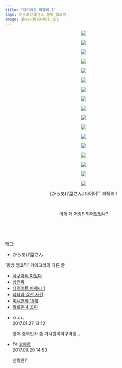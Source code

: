 ```yaml
---
title: "다이어트 파췌씨 1"
tags: からあげ屋さん 동방_웹코믹
image: ghap/3099/001.jpg
---
```

<div class="article">
<p style="text-align: center; clear: none; float: none;"><img src="{{ site.nasurl }}/ghap/3099/001.jpg"/></p>
<p style="text-align: center; clear: none; float: none;"><img src="{{ site.nasurl }}/ghap/3099/002.jpg"/></p>
<p style="text-align: center; clear: none; float: none;"><img src="{{ site.nasurl }}/ghap/3099/003.jpg"/></p>
<p style="text-align: center; clear: none; float: none;"><img src="{{ site.nasurl }}/ghap/3099/004.jpg"/></p>
<p style="text-align: center; clear: none; float: none;"><img src="{{ site.nasurl }}/ghap/3099/005.jpg"/></p>
<p style="text-align: center; clear: none; float: none;"><img src="{{ site.nasurl }}/ghap/3099/006.jpg"/></p>
<p style="text-align: center; clear: none; float: none;"><img src="{{ site.nasurl }}/ghap/3099/007.jpg"/></p>
<p style="text-align: center; clear: none; float: none;"><img src="{{ site.nasurl }}/ghap/3099/008.jpg"/></p>
<p style="text-align: center; clear: none; float: none;"><img src="{{ site.nasurl }}/ghap/3099/009.jpg"/></p>
<p style="text-align: center; clear: none; float: none;"><img src="{{ site.nasurl }}/ghap/3099/010.jpg"/></p>
<p style="text-align: center; clear: none; float: none;"><img src="{{ site.nasurl }}/ghap/3099/011.jpg"/></p>
<p style="text-align: center; clear: none; float: none;"><img src="{{ site.nasurl }}/ghap/3099/012.jpg"/></p>
<p style="text-align: center; clear: none; float: none;"><img src="{{ site.nasurl }}/ghap/3099/013.jpg"/></p>
<p style="text-align: center; clear: none; float: none;"><img src="{{ site.nasurl }}/ghap/3099/014.jpg"/></p>
<p style="text-align: center; clear: none; float: none;"><img src="{{ site.nasurl }}/ghap/3099/015.jpg"/></p>
<p style="text-align: center; clear: none; float: none;"><img src="{{ site.nasurl }}/ghap/3099/016.jpg"/></p>
<p style="text-align: center; clear: none; float: none;"><img src="{{ site.nasurl }}/ghap/3099/017.jpg"/></p>
<p style="text-align: center; clear: none; float: none;">[からあげ屋さん] 다이어트 파췌씨 1</p>
<p style="text-align: center; clear: none; float: none;"><br/></p>
<p style="text-align: center; clear: none; float: none;">이게 왜 저장안되어있었나?</p>
<p><br/></p>
<p><br/></p>
</div><div class="tagTrail">
<p>태그: </p>
<ul>
<li>からあげ屋さん</li>
</ul>
</div><div class="another">
<p>'동방 웹코믹' 카테고리의 다른 글</p>
<ul>
<li><a href="/2017-01-12-ghap_3110">사쿠야씨 피었다</a></li>
<li><a href="/2017-01-10-ghap_3100">상전파</a></li>
<li><a href="/2017-01-10-ghap_3099">다이어트 파췌씨 1</a></li>
<li><a href="/2017-01-10-ghap_3097">타타라 살산 사건</a></li>
<li><a href="/2017-01-05-ghap_3079">미니만화 15개</a></li>
<li><a href="/2017-01-05-ghap_3074">할로윈 4 꼬마</a></li>
</ul>
</div><div class="cb_module cb_fluid">
<div class="cb_wrt cb_profile">
<div class="comment">
<ul>
<li class="cb_thumb_off" id="comment14901446">
<div class="cb_comment_area">
<div class="cb_info_area">
<div class="cb_section">
<span class="cb_nick_name">ㅇㅅㄴ</span>
</div>
<div class="cb_section">
<span class="cb_date">2017.01.27 13:12 </span>
</div>
</div>
<div class="cb_dsc_comment">
<p class="cb_dsc">
											영어 중역인가 좀 거시깽이하구마잉...
										</p>
</div>
</div></li>
<li class="cb_thumb_off" id="comment15092989">
<div class="cb_comment_area">
<div class="cb_info_area">
<div class="cb_section">
<span class="cb_nick_name"><img alt="Favicon of http://blog.naver.com/berpo77/221089643592" height="16" onerror="this.onerror=null;this.parentNode.removeChild(this)" src="http://blog.naver.com/favicon.ico" width="16"/> <a href="http://blog.naver.com/berpo77/221089643592" onclick="return openLinkInNewWindow(this)">코페르</a></span>
</div>
<div class="cb_section">
<span class="cb_date">2017.09.29 14:50 </span>
</div>
</div>
<div class="cb_dsc_comment">
<p class="cb_dsc">
											신형만?
										</p>
</div>
</div></li>
</ul>
</div>
</div><!-- commentList close -->
</div>